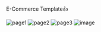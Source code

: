 E-Commerce Template👍

![page1](https://user-images.githubusercontent.com/93986854/218305879-36f6df63-deb2-4793-a06d-9161d86f7685.png)
![page2](https://user-images.githubusercontent.com/93986854/218305897-3acdb8f2-2f9a-48a9-8651-800acffc8ef8.png)
![page3](https://user-images.githubusercontent.com/93986854/218305905-7d79d704-fb37-44e5-b814-7db069660217.png)
![image](https://user-images.githubusercontent.com/93986854/222978628-78537301-8710-4256-b162-db830e075d4b.png)

